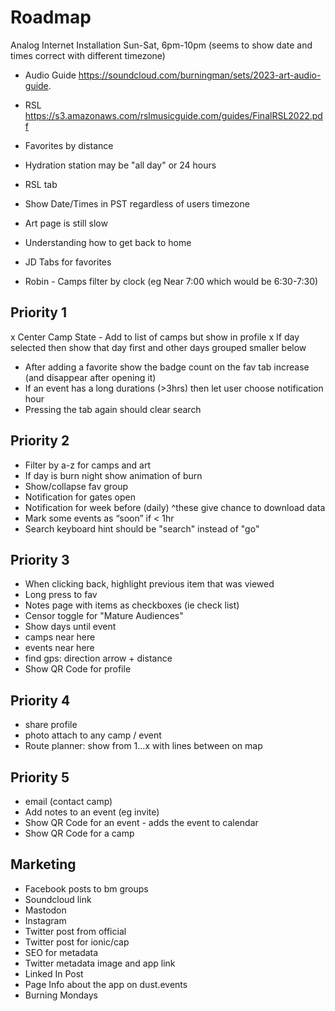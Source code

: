 # Roadmap

Analog Internet Installation
Sun-Sat, 6pm-10pm (seems to show date and times correct with different timezone)
- Audio Guide https://soundcloud.com/burningman/sets/2023-art-audio-guide.
- RSL https://s3.amazonaws.com/rslmusicguide.com/guides/FinalRSL2022.pdf
- Favorites by distance
- Hydration station may be "all day" or 24 hours
- RSL tab

- Show Date/Times in PST regardless of users timezone
- Art page is still slow
- Understanding how to get back to home
- JD Tabs for favorites
- Robin - Camps filter by clock (eg Near 7:00 which would be 6:30-7:30)

## Priority 1
x Center Camp State - Add to list of camps but show in profile
x If day selected then show that day first and other days grouped smaller below
- After adding a favorite show the badge count on the fav tab increase (and disappear after opening it)
- If an event has a long durations (>3hrs) then let user choose notification hour
- Pressing the tab again should clear search

## Priority 2
- Filter by a-z for camps and art
- If day is burn night show animation of burn
- Show/collapse fav group
- Notification for gates open
- Notification for week before (daily) ^these give chance to download data
- Mark some events as “soon” if < 1hr
- Search keyboard hint should be "search" instead of "go"

## Priority 3
- When clicking back, highlight previous item that was viewed
- Long press to fav
- Notes page with items as checkboxes (ie check list)
- Censor toggle for "Mature Audiences"
- Show days until event
- camps near here
- events near here
- find gps: direction arrow + distance
- Show QR Code for profile

## Priority 4
- share profile
- photo attach to any camp / event
- Route planner: show from 1...x with lines between on map

## Priority 5
- email (contact camp)
- Add notes to an event (eg invite)
- Show QR Code for an event - adds the event to calendar
- Show QR Code for a camp

## Marketing
- Facebook posts to bm groups
- Soundcloud link
- Mastodon
- Instagram
- Twitter post from official
- Twitter post for ionic/cap
- SEO for metadata
- Twitter metadata image and app link
- Linked In Post
- Page Info about the app on dust.events
- Burning Mondays